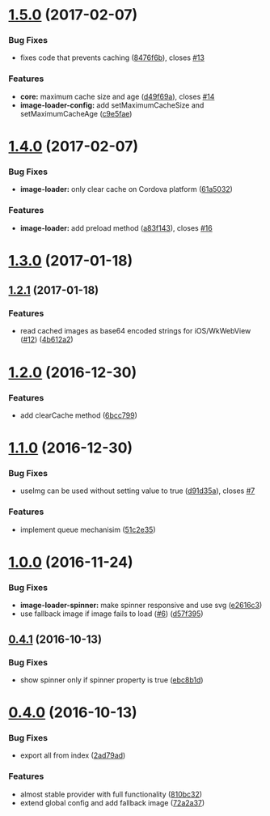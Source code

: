 <a name="1.5.0"></a>
# [1.5.0](https://github.com/zyramedia/ionic-image-loader/compare/v1.4.0...v1.5.0) (2017-02-07)


### Bug Fixes

* fixes code that prevents caching ([8476f6b](https://github.com/zyramedia/ionic-image-loader/commit/8476f6b)), closes [#13](https://github.com/zyramedia/ionic-image-loader/issues/13)


### Features

* **core:** maximum cache size and age ([d49f69a](https://github.com/zyramedia/ionic-image-loader/commit/d49f69a)), closes [#14](https://github.com/zyramedia/ionic-image-loader/issues/14)
* **image-loader-config:** add setMaximumCacheSize and setMaximumCacheAge ([c9e5fae](https://github.com/zyramedia/ionic-image-loader/commit/c9e5fae))



<a name="1.4.0"></a>
# [1.4.0](https://github.com/zyramedia/ionic-image-loader/compare/v1.3.0...v1.4.0) (2017-02-07)


### Bug Fixes

* **image-loader:** only clear cache on Cordova platform ([61a5032](https://github.com/zyramedia/ionic-image-loader/commit/61a5032))


### Features

* **image-loader:** add preload method ([a83f143](https://github.com/zyramedia/ionic-image-loader/commit/a83f143)), closes [#16](https://github.com/zyramedia/ionic-image-loader/issues/16)



<a name="1.3.0"></a>
# [1.3.0](https://github.com/zyramedia/ionic-image-loader/compare/v1.2.1...v1.3.0) (2017-01-18)



<a name="1.2.1"></a>
## [1.2.1](https://github.com/zyramedia/ionic-image-loader/compare/v1.2.0...v1.2.1) (2017-01-18)


### Features

* read cached images as base64 encoded strings for iOS/WkWebView ([#12](https://github.com/zyramedia/ionic-image-loader/issues/12)) ([4b612a2](https://github.com/zyramedia/ionic-image-loader/commit/4b612a2))



<a name="1.2.0"></a>
# [1.2.0](https://github.com/zyramedia/ionic-image-loader/compare/v1.1.0...v1.2.0) (2016-12-30)


### Features

* add clearCache method ([6bcc799](https://github.com/zyramedia/ionic-image-loader/commit/6bcc799))



<a name="1.1.0"></a>
# [1.1.0](https://github.com/zyramedia/ionic-image-loader/compare/v1.0.0...v1.1.0) (2016-12-30)


### Bug Fixes

* useImg can be used without setting value to true ([d91d35a](https://github.com/zyramedia/ionic-image-loader/commit/d91d35a)), closes [#7](https://github.com/zyramedia/ionic-image-loader/issues/7)


### Features

* implement queue mechanisim ([51c2e35](https://github.com/zyramedia/ionic-image-loader/commit/51c2e35))



<a name="1.0.0"></a>
# [1.0.0](https://github.com/zyramedia/ionic-image-loader/compare/v0.4.1...v1.0.0) (2016-11-24)


### Bug Fixes

* **image-loader-spinner:** make spinner responsive and use svg ([e2616c3](https://github.com/zyramedia/ionic-image-loader/commit/e2616c3))
* use fallback image if image fails to load ([#6](https://github.com/zyramedia/ionic-image-loader/issues/6)) ([d57f395](https://github.com/zyramedia/ionic-image-loader/commit/d57f395))



<a name="0.4.1"></a>
## [0.4.1](https://github.com/zyramedia/ionic-image-loader/compare/v0.4.0...v0.4.1) (2016-10-13)


### Bug Fixes

* show spinner only if spinner property is true ([ebc8b1d](https://github.com/zyramedia/ionic-image-loader/commit/ebc8b1d))



<a name="0.4.0"></a>
# [0.4.0](https://github.com/zyramedia/ionic-image-loader/compare/2ad79ad...v0.4.0) (2016-10-13)


### Bug Fixes

* export all from index ([2ad79ad](https://github.com/zyramedia/ionic-image-loader/commit/2ad79ad))


### Features

* almost stable provider with full functionality ([810bc32](https://github.com/zyramedia/ionic-image-loader/commit/810bc32))
* extend global config and add fallback image ([72a2a37](https://github.com/zyramedia/ionic-image-loader/commit/72a2a37))



